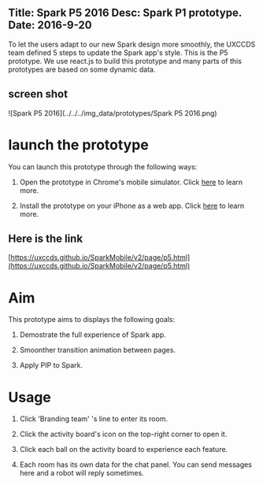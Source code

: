 Title: Spark P5 2016
Desc: Spark P1 prototype.
Date: 2016-9-20
---

To let the users adapt to our new Spark design more smoothly, the UXCCDS team defined 5 steps to update the Spark app's style. This is the P5 prototype. We use react.js to build this prototype and many parts of this prototypes are based on some dynamic data.

## screen shot

![Spark P5 2016](../../../img_data/prototypes/Spark P5 2016.png)

# launch the prototype

You can launch this prototype through the following ways: 

1) Open the prototype in Chrome's mobile simulator. Click [here](../guide/chrome's-mobile-simulator.html) to learn more.

2) Install the prototype on your iPhone as a web app. Click [here](../guide/install-web-app.html) to learn more.

## Here is the link 

[https://uxccds.github.io/SparkMobile/v2/page/p5.html](https://uxccds.github.io/SparkMobile/v2/page/p5.html)

# Aim

This prototype aims to displays the following goals:

1) Demostrate the full experience of Spark app.

2) Smoonther transition animation between pages.

3) Apply PIP to Spark.

# Usage

1) Click 'Branding team' 's line to enter its room.

2) Click the activity board's icon on the top-right corner to open it.

3) Click each ball on the activity board to experience each feature.

4) Each room has its own data for the chat panel. You can send messages here and a robot will reply sometimes.



